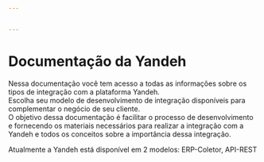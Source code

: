 ```yaml
---


---
```


<h1 id="documentação-da-yandeh">Documentação da Yandeh</h1>
<p>Nessa documentação você tem acesso a todas as informações sobre os tipos de integração com a plataforma Yandeh.<br>
Escolha seu modelo de desenvolvimento de integração disponíveis para complementar o negócio de seu cliente.<br>
O objetivo dessa documentação é facilitar o processo de desenvolvimento e fornecendo os materiais necessários para realizar a integração com a Yandeh e todos os conceitos sobre a importância dessa integração.</p>
<p>Atualmente a Yandeh está disponível em 2 modelos: ERP-Coletor, API-REST</p>

